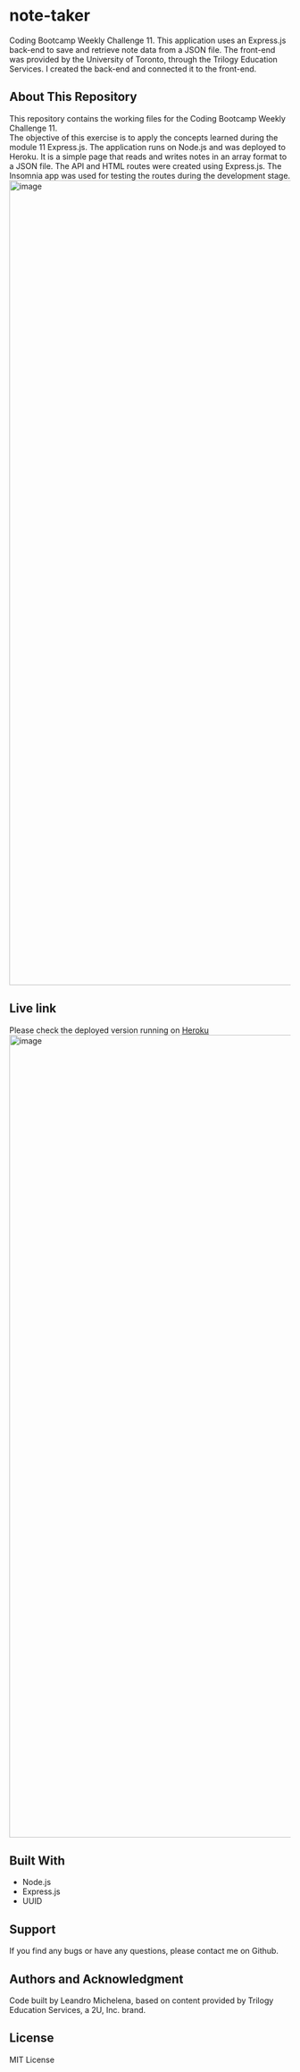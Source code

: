# note-taker
Coding Bootcamp Weekly Challenge 11. This application uses an Express.js back-end to save and retrieve note data from a JSON file. The front-end was provided by the University of Toronto, through the Trilogy Education Services. I created the back-end and connected it to the front-end.

## About This Repository
This repository contains the working files for the Coding Bootcamp Weekly Challenge 11. <br>
The objective of this exercise is to apply the concepts learned during the module 11 Express.js. The application runs on Node.js and was deployed to Heroku. It is a simple page that reads and writes notes in an array format to a JSON file. The API and HTML routes were created using Express.js. The Insomnia app was used for testing the routes during the development stage.
<img width="1440" alt="image" src="https://user-images.githubusercontent.com/97864910/178112191-b1309064-b473-4e63-8af2-9b14592f59d1.png">


## Live link
Please check the deployed version running on [Heroku](https://secret-reef-66749.herokuapp.com/)
[<img width="1436" alt="image" src="https://user-images.githubusercontent.com/97864910/178112090-14a861af-94c5-49d7-8be5-051bb90e9103.png">](https://secret-reef-66749.herokuapp.com/)


## Built With
* Node.js
* Express.js
* UUID

## Support
If you find any bugs or have any questions, please contact me on Github.

## Authors and Acknowledgment
Code built by Leandro Michelena, based on content provided by Trilogy Education Services, a 2U, Inc. brand.  

## License
MIT License
